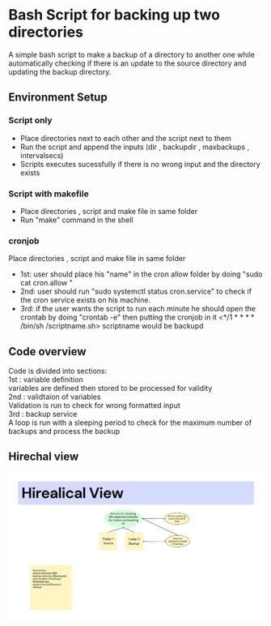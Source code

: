 # Bash Script for backing up two directories

A simple bash script to make a backup of a directory to another one while automatically checking if there is an update to the source directory and updating the backup directory.

## Environment Setup
### Script only 
 * Place directories next to each other and the script next to them 
 * Run the script and append the inputs (dir , backupdir , maxbackups , intervalsecs) <Running in sudo mode will ensure process stability> 
 * Scripts executes sucessfully if there is no wrong input and the directory exists 
  

### Script with makefile 
* Place directories , script and make file in same folder
* Run "make" command in the shell 

 
### cronjob
 Place directories , script and make file in same folder 
 * 1st: user should place his "name" in the cron allow folder
  by doing "sudo cat cron.allow <their-name>" 
 * 2nd: user should run "sudo systemctl status cron.service"
to check if the cron service exists on his machine.
 * 3rd: if the user wants the script to run each minute he should open the crontab 
by doing "crontab -e" then putting the cronjob in it 
  <*/1 * * * * /bin/sh <pathtoscript>/scriptname.sh>
  scriptname would be backupd <br>



## Code overview
Code is divided into sections: <br>
1st : variable definition <br>
variables are defined then stored to be processed for validity <br>
 2nd : validtaion of variables <br>
 Validation is run to check for wrong formatted input <br>
 3rd : backup service <br>
 A loop is run with a sleeping period to check for the maximum number of backups and process the backup <br>
## Hirechal view

<img src="view.jpg">
